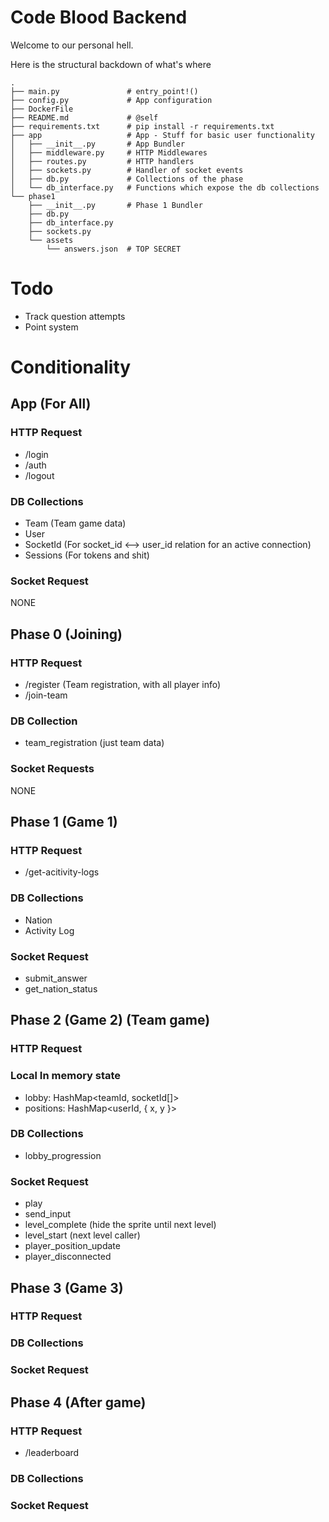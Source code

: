 # Code Blood Backend
Welcome to our personal hell.

Here is the structural backdown of what's where
```
.
├── main.py               # entry_point!()
├── config.py             # App configuration
├── DockerFile
├── README.md             # @self
├── requirements.txt      # pip install -r requirements.txt
├── app                   # App - Stuff for basic user functionality
│   ├── __init__.py       # App Bundler
│   ├── middleware.py     # HTTP Middlewares
│   ├── routes.py         # HTTP handlers
│   ├── sockets.py        # Handler of socket events
│   ├── db.py             # Collections of the phase
│   └── db_interface.py   # Functions which expose the db collections
└── phase1
    ├── __init__.py       # Phase 1 Bundler
    ├── db.py
    ├── db_interface.py
    ├── sockets.py
    └── assets
        └── answers.json  # TOP SECRET

```

# Todo
- Track question attempts
- Point system

# Conditionality
## App (For All)
### HTTP Request
- /login
- /auth
- /logout
### DB Collections
- Team (Team game data)
- User
- SocketId (For socket_id <--> user_id relation for an active connection)
- Sessions (For tokens and shit)
### Socket Request
NONE

## Phase 0 (Joining)
### HTTP Request
- /register (Team registration, with all player info)
- /join-team
### DB Collection
- team_registration (just team data)
### Socket Requests
NONE

## Phase 1 (Game 1)
### HTTP Request
- /get-acitivity-logs
### DB Collections
- Nation
- Activity Log
### Socket Request
- submit_answer
- get_nation_status

## Phase 2 (Game 2) (Team game)
### HTTP Request
### Local In memory state
- lobby: HashMap<teamId, socketId[]>
- positions: HashMap<userId, { x, y }>
### DB Collections
- lobby_progression
### Socket Request
- play
- send_input
- level_complete (hide the sprite until next level)
- level_start (next level caller)
- player_position_update
- player_disconnected

## Phase 3 (Game 3)
### HTTP Request
### DB Collections
### Socket Request

## Phase 4 (After game)
### HTTP Request
- /leaderboard
### DB Collections
### Socket Request